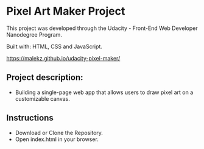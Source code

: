 # Pixel Art Maker Project

This project was developed through the Udacity - Front-End Web Developer Nanodegree Program.

Built with: HTML, CSS and JavaScript.

https://malekz.github.io/udacity-pixel-maker/

## Project description:


- Building a single-page web app that allows users to draw pixel art on a customizable canvas.



## Instructions

- Download or Clone the Repository.
- Open index.html in your browser.

